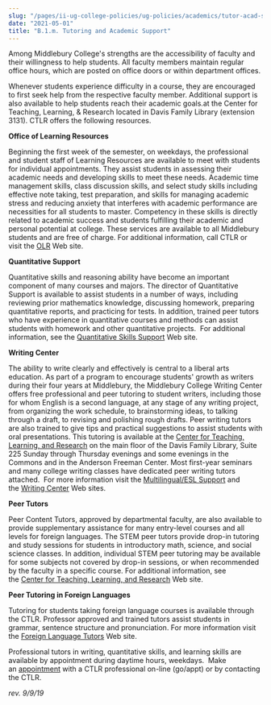 ```yaml
---
slug: "/pages/ii-ug-college-policies/ug-policies/academics/tutor-acad-support"
date: "2021-05-01"
title: "B.1.m. Tutoring and Academic Support"
---
```


<span>Among Middlebury College's strengths are the accessibility of faculty and their willingness to help students. All faculty members maintain regular office hours, which are posted on office doors or within department offices.</span>

Whenever students experience difficulty in a course, they are encouraged to first seek help from the respective faculty member. Additional support is also available to help students reach their academic goals.at the Center for Teaching, Learning, & Research located in Davis Family Library (extension 3131). CTLR offers the following resources.

**Office of Learning Resources**

Beginning the first week of the semester, on weekdays, the professional and student staff of Learning Resources are available to meet with students for individual appointments. They assist students in assessing their academic needs and developing skills to meet these needs. Academic time management skills, class discussion skills, and select study skills including effective note taking, test preparation, and skills for managing academic stress and reducing anxiety that interferes with academic performance are necessities for all students to master. Competency in these skills is directly related to academic success and students fulfilling their academic and personal potential at college. These services are available to all Middlebury students and are free of charge. For additional information, call CTLR or visit the [OLR](https://www.middlebury.edu/office/teaching-learning-research/faculty-resources/teaching-resources) Web site.

**Quantitative Support**

Quantitative skills and reasoning ability have become an important component of many courses and majors. The director of Quantitative Support is available to assist students in a number of ways, including reviewing prior mathematics knowledge, discussing homework, preparing quantitative reports, and practicing for tests. In addition, trained peer tutors who have experience in quantitative courses and methods can assist students with homework and other quantitative projects.  For additional information, see the [Quantitative Skills Support](https://www.middlebury.edu/office/teaching-learning-research/faculty-resources/teaching-resources) Web site.

**Writing Center**

The ability to write clearly and effectively is central to a liberal arts education. As part of a program to encourage students' growth as writers during their four years at Middlebury, the Middlebury College Writing Center offers free professional and peer tutoring to student writers, including those for whom English is a second language, at any stage of any writing project, from organizing the work schedule, to brainstorming ideas, to talking through a draft, to revising and polishing rough drafts. Peer writing tutors are also trained to give tips and practical suggestions to assist students with oral presentations. This tutoring is available at the [Center for Teaching, Learning, and Research](https://www.middlebury.edu/office/teaching-learning-research) on the main floor of the Davis Family Library, Suite 225 Sunday through Thursday evenings and some evenings in the Commons and in the Anderson Freeman Center. Most first-year seminars and many college writing classes have dedicated peer writing tutors attached.  For more information visit the [Multilingual/ESL Support](https://www.middlebury.edu/office/teaching-learning-research/faculty-resources/teaching-resources) and the [Writing Center](https://www.middlebury.edu/office/teaching-learning-research/faculty-resources/teaching-resources) Web sites.

**Peer Tutors**

Peer Content Tutors, approved by departmental faculty, are also available to provide supplementary assistance for many entry-level courses and all levels for foreign languages. The STEM peer tutors provide drop-in tutoring and study sessions for students in introductory math, science, and social science classes. In addition, individual STEM peer tutoring may be available for some subjects not covered by drop-in sessions, or when recommended by the faculty in a specific course. For additional information, see the [Center for Teaching, Learning, and Research](https://www.middlebury.edu/office/teaching-learning-research) Web site.

**Peer Tutoring in Foreign Languages**

Tutoring for students taking foreign language courses is available through the CTLR. Professor approved and trained tutors assist students in grammar, sentence structure and pronunciation. For more information visit the [Foreign Language Tutors](https://www.middlebury.edu/office/teaching-learning-research/about-us/student-staff) Web site.

Professional tutors in writing, quantitative skills, and learning skills are available by appointment during daytime hours, weekdays.  Make an [appointment](https://accutrack.middlebury.edu/) with a CTLR professional on-line (go/appt) or by contacting the CTLR.

_rev. 9/9/19_
